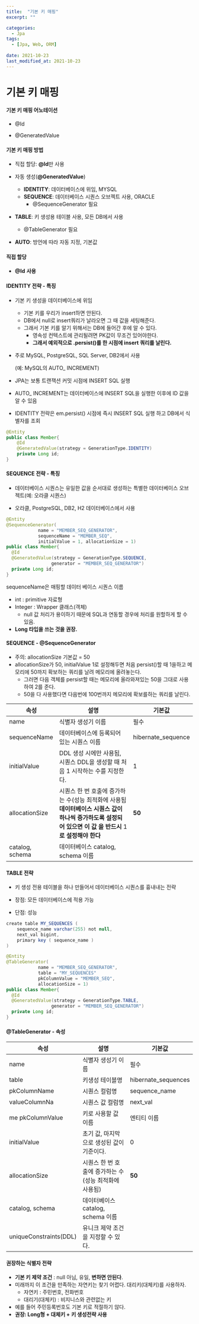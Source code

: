 ```yaml
---
title:  "기본 키 매핑"
excerpt: ""

categories:
  - Jpa
tags:
  - [Jpa, Web, ORM]
 
date: 2021-10-23
last_modified_at: 2021-10-23
---
```




# 기본 키 매핑

#### 기본 키 매핑 어노테이션

- @Id

- @GeneratedValue



#### 기본 키 매핑 방법

- 직접 할당: **@Id**만 사용

- 자동 생성(**@GeneratedValue**)
  - **IDENTITY**: 데이터베이스에 위임, MYSQL
  - **SEQUENCE**: 데이터베이스 시퀀스 오브젝트 사용, ORACLE
    - @SequenceGenerator 필요

- **TABLE**: 키 생성용 테이블 사용, 모든 DB에서 사용
  - @TableGenerator 필요
- **AUTO**: 방언에 따라 자동 지정, 기본값



#### 직접 할당

- **@Id** **사용**



#### IDENTITY 전략 - 특징

- 기본 키 생성을 데이터베이스에 위임

  - 기본 키를 우리가 insert하면 안된다.
  - DB에서 null로 insert쿼리가 날라오면 그 때 값을 세팅해준다.
  - 그래서 기본 키를 알기 위해서는 DB에 들어간 후에 알 수 있다.
    - 영속성 컨텍스트에 관리될려면 PK값이 무조건 있어야한다.
    - **그래서 예외적으로 .persist()를 한 시점에 insert 쿼리를 날린다.**

- 주로 MySQL, PostgreSQL, SQL Server, DB2에서 사용  

  (예: MySQL의 AUTO_ INCREMENT)

- JPA는 보통 트랜잭션 커밋 시점에 INSERT SQL 실행

- AUTO_ INCREMENT는 데이터베이스에 INSERT SQL을 실행한 이후에 ID 값을 알 수 있음

- IDENTITY 전략은 em.persist() 시점에 즉시 INSERT SQL 실행 하고 DB에서 식별자를 조회

```java
@Entity
public class Member{
	@Id
	@GeneratedValue(strategy = GenerationType.IDENTITY)
	private Long id;
}
```



#### SEQUENCE 전략 - 특징

- 데이터베이스 시퀀스는 유일한 값을 순서대로 생성하는 특별한 데이터베이스 오브젝트(예: 오라클 시퀀스)

- 오라클, PostgreSQL, DB2, H2 데이터베이스에서 사용

```java
@Entity
@SequenceGenerator(
			name = "MEMBER_SEQ_GENERATOR",
			sequenceName = "MEMBER_SEQ",
			initialValue = 1, allocationSize = 1)
public class Member{
  @Id
  @GeneratedValue(strategy = GenerationType.SEQUENCE,
                 generator = "MEMBER_SEQ_GENERATOR")
  private Long id;
}
```

sequenceName은 매핑할 데이터 베이스 시퀀스 이름

- int : primitive 자료형
- Integer : Wrapper 클래스(객체)
  - null 값 처리가 용이하기 때문에 SQL과 연동할 경우에 처리를 원할하게 할 수 있음.
- **Long 타입을 쓰는 것을 권장.**



#### SEQUENCE - @SequenceGenerator

- 주의: allocationSize 기본값 = 50 
- allocationSize가 50, initialValue 1로 설정해두면 처음 persist()할 때 1을하고 메모리에 50까지 확보하는 쿼리를 날려 메모리에 올려놓는다.
  - 그러면 다음 객체를 persist할 때는 메모리에 올라와져있는 50을 그대로 사용하여 2를 준다.
  - 50을 다 사용했다면 다음번에 100번까지 메모리에 확보를하는 쿼리를 날린다.

| 속성            | 설명                                                         | 기본값             |
| --------------- | ------------------------------------------------------------ | ------------------ |
| name            | 식별자 생성기 이름                                           | 필수               |
| sequenceName    | 데이터베이스에 등록되어 있는 시퀀스 이름                     | hibernate_sequence |
| initialValue    | DDL 생성 시에만 사용됨, 시퀀스 DDL을 생성할 때 처음 1 시작하는 수를 지정한다. | 1                  |
| allocationSize  | 시퀀스 한 번 호출에 증가하는 수(성능 최적화에 사용됨 **데이터베이스 시퀀스 값이 하나씩 증가하도록 설정되어 있으면 이 값 을 반드시** 1**로 설정해야 한다** | **50**             |
| catalog, schema | 데이터베이스 catalog, schema 이름                            |                    |





#### TABLE 전략

- 키 생성 전용 테이블을 하나 만들어서 데이터베이스 시퀀스를 흉내내는 전략

- 장점: 모든 데이터베이스에 적용 가능
- 단점: 성능

```java
create table MY_SEQUENCES (
	sequence_name varchar(255) not null,
	next_val bigint,
	primary key ( sequence_name )
)
```



```java
@Entity
@TableGenerator(
			name = "MEMBER_SEQ_GENERATOR",
			table = "MY_SEQUENCES"
			pkColumnValue = "MEMBER_SEQ",
			allocationSize = 1)
public class Member{
  @Id
  @GeneratedValue(strategy = GenerationType.TABLE,
                 generator = "MEMBER_SEQ_GENERATOR")
  private Long id;
}
```



#### @TableGenerator - 속성

| 속성                   | 설명                                                  | 기본값              |
| ---------------------- | ----------------------------------------------------- | ------------------- |
| name                   | 식별자 생성기 이름                                    | 필수                |
| table                  | 키생성 테이블명                                       | hibernate_sequences |
| pkColumnName           | 시퀀스 컬럼명                                         | sequence_name       |
| valueColumnNa          | 시퀀스 값 컬럼명                                      | next_val            |
| me pkColumnValue       | 키로 사용할 값 이름                                   | 엔티티 이름         |
| initialValue           | 초기 값, 마지막으로 생성된 값이 기준이다.             | 0                   |
| allocationSize         | 시퀀스 한 번 호출에 증가하는 수(성능 최적화에 사용됨) | **50**              |
| catalog, schema        | 데이터베이스 catalog, schema 이름                     |                     |
| uniqueConstraints(DDL) | 유니크 제약 조건을 지정할 수 있다.                    |                     |



#### 권장하는 식별자 전략

- **기본 키 제약 조건** : null 아님, 유일, **변하면 안된다**.
- 미래까지 이 조건을 만족하는 자연키는 찾기 어렵다. 대리키(대체키)를 사용하자.
  - 자연키 : 주민번호, 전화번호
  - 대리기(대체키) : 비지니스와 관련없는 키
- 예를 들어 주민등록번호도 기본 키로 적절하기 않다. 
- **권장: Long형 + 대체키 + 키 생성전략 사용**

